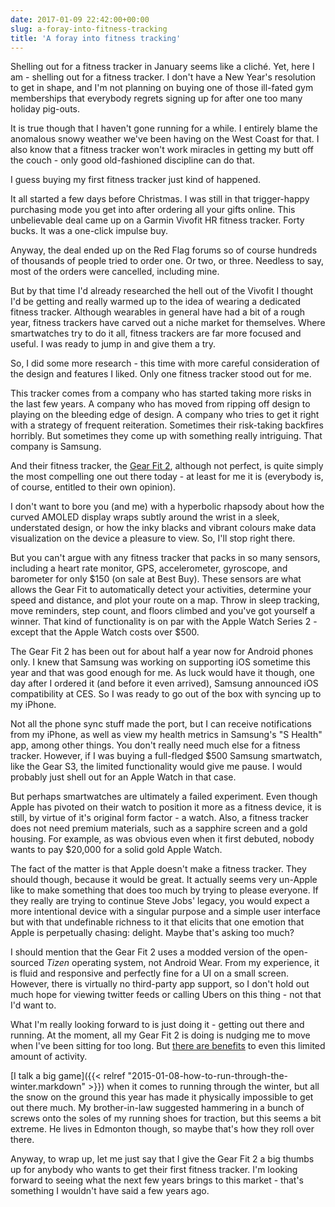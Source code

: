 ```yaml
---
date: 2017-01-09 22:42:00+00:00
slug: a-foray-into-fitness-tracking
title: 'A foray into fitness tracking'
---
```


Shelling out for a fitness tracker in January seems like a cliché. Yet, here I am - shelling out for a fitness tracker. I don't have a New Year's resolution to get in shape, and I'm not planning on buying one of those ill-fated gym memberships that everybody regrets signing up for after one too many holiday pig-outs.

It is true though that I haven't gone running for a while. I entirely blame the anomalous snowy weather we've been having on the West Coast for that. I also know that a fitness tracker won't work miracles in getting my butt off the couch - only good old-fashioned discipline can do that.

I guess buying my first fitness tracker just kind of happened.

<!--more-->

It all started a few days before Christmas. I was still in that trigger-happy purchasing mode you get into after ordering all your gifts online. This unbelievable deal came up on a Garmin Vivofit HR fitness tracker. Forty bucks. It was a one-click impulse buy.

Anyway, the deal ended up on the Red Flag forums so of course hundreds of thousands of people tried to order one. Or two, or three. Needless to say, most of the orders were cancelled, including mine.

But by that time I'd already researched the hell out of the Vivofit I thought I'd be getting and really warmed up to the idea of wearing a dedicated fitness tracker. Although wearables in general have had a bit of a rough year, fitness trackers have carved out a niche market for themselves. Where smartwatches try to do it all, fitness trackers are far more focused and useful. I was ready to jump in and give them a try.

So, I did some more research - this time with more careful consideration of the design and features I liked. Only one fitness tracker stood out for me.

This tracker comes from a company who has started taking more risks in the last few years. A company who has moved from ripping off design to playing on the bleeding edge of design. A company who tries to get it right with a strategy of frequent reiteration. Sometimes their risk-taking backfires horribly. But sometimes they come up with something really intriguing. That company is Samsung.

And their fitness tracker, the [Gear Fit 2](http://www.samsung.com/global/galaxy/gear-fit2/), although not perfect, is quite simply the most compelling one out there today - at least for me it is (everybody is, of course, entitled to their own opinion). 

I don't want to bore you (and me) with a hyperbolic rhapsody about how the curved AMOLED display wraps subtly around the wrist in a sleek, understated design, or how the inky blacks and vibrant colours make data visualization on the device a pleasure to view. So, I'll stop right there.

But you can't argue with any fitness tracker that packs in so many sensors, including a heart rate monitor, GPS, accelerometer, gyroscope, and barometer for only $150 (on sale at Best Buy). These sensors are what allows the Gear Fit to automatically detect your activities, determine your speed and distance, and plot your route on a map. Throw in sleep tracking, move reminders, step count, and floors climbed and you've got yourself a winner. That kind of functionality is on par with the Apple Watch Series 2 - except that the Apple Watch costs over $500.

The Gear Fit 2 has been out for about half a year now for Android phones only.  I knew that Samsung was working on supporting iOS sometime this year and that was good enough for me. As luck would have it though, one day after I ordered it (and before it even arrived), Samsung announced iOS compatibility at CES. So I was ready to go out of the box with syncing up to my iPhone. 

Not all the phone sync stuff made the port, but I can receive notifications from my iPhone, as well as view my health metrics in Samsung's "S Health" app, among other things. You don't really need much else for a fitness tracker. However, if I was buying a full-fledged $500 Samsung smartwatch, like the Gear S3, the limited functionality would give me pause. I would probably just shell out for an Apple Watch in that case.

But perhaps smartwatches are ultimately a failed experiment. Even though Apple has pivoted on their watch to position it more as a fitness device, it is still, by virtue of it's original form factor - a watch. Also, a fitness tracker does not need premium materials, such as a sapphire screen and a gold housing. For example, as was obvious even when it first debuted, nobody wants to pay $20,000 for a solid gold Apple Watch.

The fact of the matter is that Apple doesn't make a fitness tracker. They should though, because it would be great. It actually seems very un-Apple like to make something that does too much by trying to please everyone. If they really are trying to continue Steve Jobs' legacy, you would expect a more intentional device with a singular purpose and a simple user interface but with that undefinable richness to it that elicits that one emotion that Apple is perpetually chasing: delight. Maybe that's asking too much? 

I should mention that the Gear Fit 2 uses a modded version of the open-sourced *Tizen* operating system, not Android Wear. From my experience, it is fluid and responsive and perfectly fine for a UI on a small screen. However, there is virtually no third-party app support, so I don't hold out much hope for viewing twitter feeds or calling Ubers on this thing - not that I'd want to.

What I'm really looking forward to is just doing it - getting out there and running. At the moment, all my Gear Fit 2 is doing is nudging me to move when I've been sitting for too long. But [there are benefits](https://www.nytimes.com/2016/12/28/well/move/work-walk-5-minutes-work.html) to even this limited amount of activity.

[I talk a big game]({{< relref "2015-01-08-how-to-run-through-the-winter.markdown" >}}) when it comes to running through the winter, but all the snow on the ground this year has made it physically impossible to get out there much. My brother-in-law suggested hammering in a bunch of screws onto the soles of my running shoes for traction, but this seems a bit extreme. He lives in Edmonton though, so maybe that's how they roll over there.

Anyway, to wrap up, let me just say that I give the Gear Fit 2 a big thumbs up for anybody who wants to get their first fitness tracker. I'm looking forward to seeing what the next few years brings to this market - that's something I wouldn't have said a few years ago.